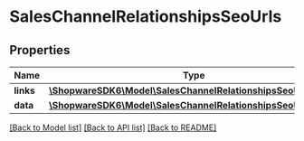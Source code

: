 # SalesChannelRelationshipsSeoUrls

## Properties
Name | Type | Description | Notes
------------ | ------------- | ------------- | -------------
**links** | [**\ShopwareSDK6\Model\SalesChannelRelationshipsSeoUrlsLinks**](SalesChannelRelationshipsSeoUrlsLinks.md) |  | [optional] 
**data** | [**\ShopwareSDK6\Model\SalesChannelRelationshipsSeoUrlsData[]**](SalesChannelRelationshipsSeoUrlsData.md) |  | [optional] 

[[Back to Model list]](../../README.md#documentation-for-models) [[Back to API list]](../../README.md#documentation-for-api-endpoints) [[Back to README]](../../README.md)

